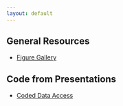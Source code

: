 ```yaml
---
layout: default
---
```


## General Resources

* [Figure Gallery](baydelta-figure-gallery.html)

## Code from Presentations

* [Coded Data Access](coded_data_access.html)

